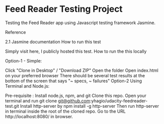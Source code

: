 # Feed Reader Testing Project

Testing the Feed Reader app using Javascript testing framework Jasmine.

Reference

2.1 Jasmine documentation
How to run this test

Simply visit here, I publicly hosted this test.
How to run the this locally

Option-1 - Simple:

Click "Clone in Desktop" / "Download ZIP"
Open the folder
Open index.html on your preferred browser
There should be several test results at the bottom of the screen that says "~ specs, ~ failures"
Option-2 Using Terminal and Node.js:

Pre-requisite : Install node.js, npm, and git
Clone this repo. Open your terminal and run git clone git@github.com:yhagio/udacity-feedreader-test.git
Install http-server by npm install -g http-server
Then run http-server in terminal inside the root of the cloned repo.
Go to the URL http://localhost:8080/ in browser.